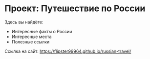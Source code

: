 # Проект: Путешествие по России

Здесь вы найдёте: 
* Интересные факты о России 
* Интересные места
* Полезные ссылки
 
Ссылка на сайт: https://flipster99964.github.io/russian-travel/ 
